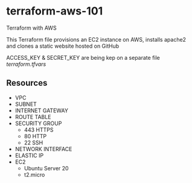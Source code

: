 # terraform-aws-101
Terraform with AWS

This Terraform file provisions an EC2 instance on AWS, installs apache2 and clones a static website hosted on GitHub

ACCESS_KEY & SECRET_KEY are being kep on a separate file <i>terraform.tfvars</i>

## Resources
- VPC  
- SUBNET  
- INTERNET GATEWAY  
- ROUTE TABLE  
- SECURITY GROUP  
  - 443 HTTPS  
  - 80  HTTP  
  - 22  SSH  
- NETWORK INTERFACE  
- ELASTIC IP  
- EC2  
  - Ubuntu Server 20  
  - t2.micro
